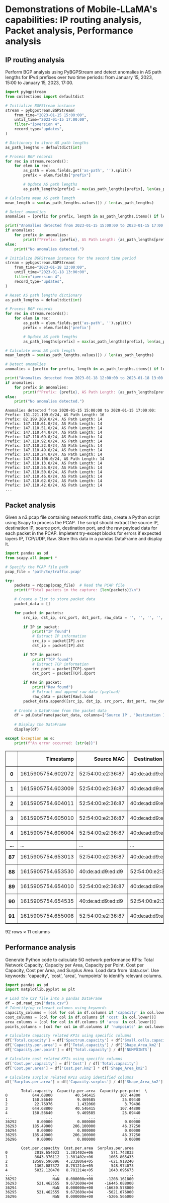 # Demonstrations of Mobile-LLaMA's capabilities: IP routing analysis, Packet analysis, Performance analysis

## IP routing analysis
Perform BGP analysis using PyBGPStream and detect anomalies in AS path lengths for IPv4 prefixes over two time periods: from January 15, 2023, 15:00 to January 15, 2023, 17:00.
```python
import pybgpstream
from collections import defaultdict

# Initialize BGPStream instance
stream = pybgpstream.BGPStream(
    from_time="2023-01-15 15:00:00",
    until_time="2023-01-15 17:00:00",
    filter="ipversion 4",
    record_type="updates",
)

# Dictionary to store AS path lengths
as_path_lengths = defaultdict(int)

# Process BGP records
for rec in stream.records():
    for elem in rec:
        as_path = elem.fields.get('as-path', '').split()
        prefix = elem.fields["prefix"]

        # Update AS path lengths
        as_path_lengths[prefix] = max(as_path_lengths[prefix], len(as_path))

# Calculate mean AS path length
mean_length = sum(as_path_lengths.values()) / len(as_path_lengths)

# Detect anomalies
anomalies = [prefix for prefix, length in as_path_lengths.items() if length > mean_length * 2]

print("Anomalies detected from 2023-01-15 15:00:00 to 2023-01-15 17:00:00:")
if anomalies:
    for prefix in anomalies:
        print(f"Prefix: {prefix}, AS Path Length: {as_path_lengths[prefix]}")
else:
    print("No anomalies detected.")

# Initialize BGPStream instance for the second time period
stream = pybgpstream.BGPStream(
    from_time="2023-01-18 12:00:00",
    until_time="2023-01-18 13:00:00",
    filter="ipversion 4",
    record_type="updates",
)

# Reset AS path lengths dictionary
as_path_lengths = defaultdict(int)

# Process BGP records
for rec in stream.records():
    for elem in rec:
        as_path = elem.fields.get('as-path', '').split()
        prefix = elem.fields['prefix']

        # Update AS path lengths
        as_path_lengths[prefix] = max(as_path_lengths[prefix], len(as_path))

# Calculate mean AS path length
mean_length = sum(as_path_lengths.values()) / len(as_path_lengths)

# Detect anomalies
anomalies = [prefix for prefix, length in as_path_lengths.items() if length > mean_length * 2]

print("Anomalies detected from 2023-01-18 12:00:00 to 2023-01-18 13:00:00:")
if anomalies:
    for prefix in anomalies:
        print(f"Prefix: {prefix}, AS Path Length: {as_path_lengths[prefix]}")
else:
    print("No anomalies detected.")
```
```plaintext
Anomalies detected from 2020-01-15 15:00:00 to 2020-01-15 17:00:00:
Prefix: 131.221.199.0/24, AS Path Length: 16
Prefix: 82.199.209.0/24, AS Path Length: 14
Prefix: 147.110.61.0/24, AS Path Length: 14
Prefix: 147.110.51.0/24, AS Path Length: 14
Prefix: 147.110.44.0/24, AS Path Length: 14
Prefix: 147.110.69.0/24, AS Path Length: 14
Prefix: 147.110.92.0/24, AS Path Length: 14
Prefix: 147.110.32.0/24, AS Path Length: 14
Prefix: 147.110.49.0/24, AS Path Length: 14
Prefix: 147.110.24.0/24, AS Path Length: 14
Prefix: 147.110.106.0/24, AS Path Length: 14
Prefix: 147.110.13.0/24, AS Path Length: 14
Prefix: 147.110.56.0/24, AS Path Length: 14
Prefix: 147.110.50.0/24, AS Path Length: 14
Prefix: 147.110.46.0/24, AS Path Length: 14
Prefix: 147.110.62.0/24, AS Path Length: 14
Prefix: 147.110.42.0/24, AS Path Length: 14
...
```

## Packet analysis
Given a n3.pcap file containing network traffic data, create a Python script using Scapy to process the PCAP. The script should extract the source IP, destination IP, source port, destination port, and the raw payload data for each packet in the PCAP. Impletent try-except blocks for errors if expected layers IP, TCP/UDP, Raw. Store this data in a pandas DataFrame and display it.

```python
import pandas as pd
from scapy.all import *

# Specify the PCAP file path
pcap_file = 'path/to/traffic.pcap'

try:
    packets = rdpcap(pcap_file)  # Read the PCAP file
    print(f"Total packets in the capture: {len(packets)}\n")

    # Create a list to store packet data
    packet_data = []

    for packet in packets:
        src_ip, dst_ip, src_port, dst_port, raw_data = '', '', '', '', ''
        
        if IP in packet:
            print("IP found")
            # Extract IP information
            src_ip = packet[IP].src
            dst_ip = packet[IP].dst

        if TCP in packet:
            print("TCP found")
            # Extract TCP information
            src_port = packet[TCP].sport
            dst_port = packet[TCP].dport

        if Raw in packet:
            print("Raw found")
            # Extract and append raw data (payload)
            raw_data = packet[Raw].load
        packet_data.append([src_ip, dst_ip, src_port, dst_port, raw_data])
    
    # Create a DataFrame from the packet data
    df = pd.DataFrame(packet_data, columns=['Source IP', 'Destination IP', 'Source Port', 'Destination Port', 'Raw Data'])
    
    # Display the DataFrame
    display(df)

except Exception as e:
    print(f"An error occurred: {str(e)}")
```
<div>
<style scoped>
    .dataframe tbody tr th:only-of-type {
        vertical-align: middle;
    }

    .dataframe tbody tr th {
        vertical-align: top;
    }

    .dataframe thead th {
        text-align: right;
    }
</style>
<table border="1" class="dataframe">
  <thead>
    <tr style="text-align: right;">
      <th></th>
      <th>Timestamp</th>
      <th>Source MAC</th>
      <th>Destination MAC</th>
      <th>Source IP</th>
      <th>Destination IP</th>
      <th>Source Port</th>
      <th>Destination Port</th>
      <th>Protocol</th>
      <th>Packet Type</th>
      <th>Length</th>
      <th>Raw Data</th>
    </tr>
  </thead>
  <tbody>
    <tr>
      <th>0</th>
      <td>1615905754.602072</td>
      <td>52:54:00:e2:36:87</td>
      <td>40:de:ad:d9:ed:d9</td>
      <td>172.16.12.2</td>
      <td>10.200.11.70</td>
      <td>2152</td>
      <td>2152</td>
      <td>17</td>
      <td>&lt;class 'scapy.layers.l2.Ether'&gt;</td>
      <td>936</td>
      <td>b'4\xff\x03v@\x02\x01%\x00\x00\x00\x85\x01\x10...</td>
    </tr>
    <tr>
      <th>1</th>
      <td>1615905754.603009</td>
      <td>52:54:00:e2:36:87</td>
      <td>40:de:ad:d9:ed:d9</td>
      <td>172.16.12.2</td>
      <td>10.200.11.70</td>
      <td>2152</td>
      <td>2152</td>
      <td>17</td>
      <td>&lt;class 'scapy.layers.l2.Ether'&gt;</td>
      <td>936</td>
      <td>b'4\xff\x03v@\x02\x01%RT\x00\x85\x01\x10\x05\x...</td>
    </tr>
    <tr>
      <th>2</th>
      <td>1615905754.604011</td>
      <td>52:54:00:e2:36:87</td>
      <td>40:de:ad:d9:ed:d9</td>
      <td>172.16.12.2</td>
      <td>10.200.11.70</td>
      <td>2152</td>
      <td>2152</td>
      <td>17</td>
      <td>&lt;class 'scapy.layers.l2.Ether'&gt;</td>
      <td>936</td>
      <td>b'4\xff\x03v@\x02\x01%RT\x00\x85\x01\x10\x05\x...</td>
    </tr>
    <tr>
      <th>3</th>
      <td>1615905754.605010</td>
      <td>52:54:00:e2:36:87</td>
      <td>40:de:ad:d9:ed:d9</td>
      <td>172.16.12.2</td>
      <td>10.200.11.70</td>
      <td>2152</td>
      <td>2152</td>
      <td>17</td>
      <td>&lt;class 'scapy.layers.l2.Ether'&gt;</td>
      <td>936</td>
      <td>b'4\xff\x03v@\x02\x01%\x00\x00\x00\x85\x01\x10...</td>
    </tr>
    <tr>
      <th>4</th>
      <td>1615905754.606004</td>
      <td>52:54:00:e2:36:87</td>
      <td>40:de:ad:d9:ed:d9</td>
      <td>172.16.12.2</td>
      <td>10.200.11.70</td>
      <td>2152</td>
      <td>2152</td>
      <td>17</td>
      <td>&lt;class 'scapy.layers.l2.Ether'&gt;</td>
      <td>936</td>
      <td>b'4\xff\x03v@\x02\x01%\x00\x00\x00\x85\x01\x10...</td>
    </tr>
    <tr>
      <th>...</th>
      <td>...</td>
      <td>...</td>
      <td>...</td>
      <td>...</td>
      <td>...</td>
      <td>...</td>
      <td>...</td>
      <td>...</td>
      <td>...</td>
      <td>...</td>
      <td>...</td>
    </tr>
    <tr>
      <th>87</th>
      <td>1615905754.653013</td>
      <td>52:54:00:e2:36:87</td>
      <td>40:de:ad:d9:ed:d9</td>
      <td>172.16.12.2</td>
      <td>10.200.11.70</td>
      <td>2152</td>
      <td>2152</td>
      <td>17</td>
      <td>&lt;class 'scapy.layers.l2.Ether'&gt;</td>
      <td>936</td>
      <td>b'4\xff\x03v@\x02\x01%\x07\x17\x00\x85\x01\x10...</td>
    </tr>
    <tr>
      <th>88</th>
      <td>1615905754.653530</td>
      <td>40:de:ad:d9:ed:d9</td>
      <td>52:54:00:e2:36:87</td>
      <td>10.200.11.70</td>
      <td>172.16.12.2</td>
      <td>61458</td>
      <td>2152</td>
      <td>17</td>
      <td>&lt;class 'scapy.layers.l2.Ether'&gt;</td>
      <td>936</td>
      <td>b'4\xff\x03v\x00\x00\x00\x01\x00\x00\x00\x85\x...</td>
    </tr>
    <tr>
      <th>89</th>
      <td>1615905754.654010</td>
      <td>52:54:00:e2:36:87</td>
      <td>40:de:ad:d9:ed:d9</td>
      <td>172.16.12.2</td>
      <td>10.200.11.70</td>
      <td>2152</td>
      <td>2152</td>
      <td>17</td>
      <td>&lt;class 'scapy.layers.l2.Ether'&gt;</td>
      <td>936</td>
      <td>b'4\xff\x03v@\x02\x01%\x00\x00\x00\x85\x01\x10...</td>
    </tr>
    <tr>
      <th>90</th>
      <td>1615905754.654535</td>
      <td>40:de:ad:d9:ed:d9</td>
      <td>52:54:00:e2:36:87</td>
      <td>10.200.11.70</td>
      <td>172.16.12.2</td>
      <td>61458</td>
      <td>2152</td>
      <td>17</td>
      <td>&lt;class 'scapy.layers.l2.Ether'&gt;</td>
      <td>936</td>
      <td>b'4\xff\x03v\x00\x00\x00\x01\x00\x00\x00\x85\x...</td>
    </tr>
    <tr>
      <th>91</th>
      <td>1615905754.655008</td>
      <td>52:54:00:e2:36:87</td>
      <td>40:de:ad:d9:ed:d9</td>
      <td>172.16.12.2</td>
      <td>10.200.11.70</td>
      <td>2152</td>
      <td>2152</td>
      <td>17</td>
      <td>&lt;class 'scapy.layers.l2.Ether'&gt;</td>
      <td>936</td>
      <td>b'4\xff\x03v@\x02\x01%\x00\x00\x00\x85\x01\x10...</td>
    </tr>
  </tbody>
</table>
<p>92 rows × 11 columns</p>
</div>

## Performance analysis
Generate Python code to calculate 5G network performance KPIs: Total Network Capacity, Capacity per Area, Capacity per Point, Cost per Capacity, Cost per Area, and Surplus Area. Load data from 'data.csv'. Use keywords: 'capacity', 'cost', 'area', 'numpoints' to identify relevant columns.

```python
import pandas as pd
import matplotlib.pyplot as plt

# Load the CSV file into a pandas DataFrame
df = pd.read_csv("data.csv")
# Identifying relevant columns using keywords
capacity_columns = [col for col in df.columns if 'capacity' in col.lower()]
cost_columns = [col for col in df.columns if 'cost' in col.lower()]
area_columns = [col for col in df.columns if 'area' in col.lower()]
points_columns = [col for col in df.columns if 'numpoints' in col.lower()]

# Calculate capacity related KPIs using specific columns
df['Total.capacity'] = df['Spectrum.capacity'] + df['Small.cells.capacity']
df['Capacity.per.area'] = df['Total.capacity'] / df['Shape_Area_km2']
df['Capacity.per.point'] = df['Total.capacity'] / df['NUMPOINTS']

# Calculate cost related KPIs using specific columns
df['Cost.per.capacity'] = df['Cost'] / df['Total.capacity']
df['Cost.per.area'] = df['Cost.per.km2'] * df['Shape_Area_km2']

# Calculate surplus related KPIs using identified columns
df['Surplus.per.area'] = df['Capacity.surplus'] / df['Shape_Area_km2']
```
```plaintext
       Total.capacity  Capacity.per.area  Capacity.per.point  \
0           644.68800          40.546415           107.44800   
1           150.56640           9.469585            25.09440   
2            22.76976           1.432060             3.79496   
3           644.68800          40.546415           107.44800   
4           150.56640           9.469585            25.09440   
...               ...                ...                 ...   
36292         0.00000           0.000000             0.00000   
36293       185.49000         206.100000            46.37250   
36294         0.00000           0.000000             0.00000   
36295       185.49000         206.100000            46.37250   
36296         0.00000           0.000000             0.00000   

       Cost.per.capacity  Cost.per.area  Surplus.per.area  
0            2018.654023   1.301402e+06        571.743833  
1            8643.376112   1.301402e+06       1065.865433  
2           18589.596096   4.232806e+05       -621.918240  
3            1362.087372   8.781214e+05        548.974073  
4            5832.120470   8.781214e+05       1043.095673  
...                  ...            ...               ...  
36292                NaN   0.000000e+00      -1208.161800  
36293         521.462555   9.672609e+04     -16445.088000  
36294                NaN   0.000000e+00     -16630.578000  
36295         521.462555   9.672609e+04      -5021.076000  
36296                NaN   0.000000e+00      -5206.566000  
```